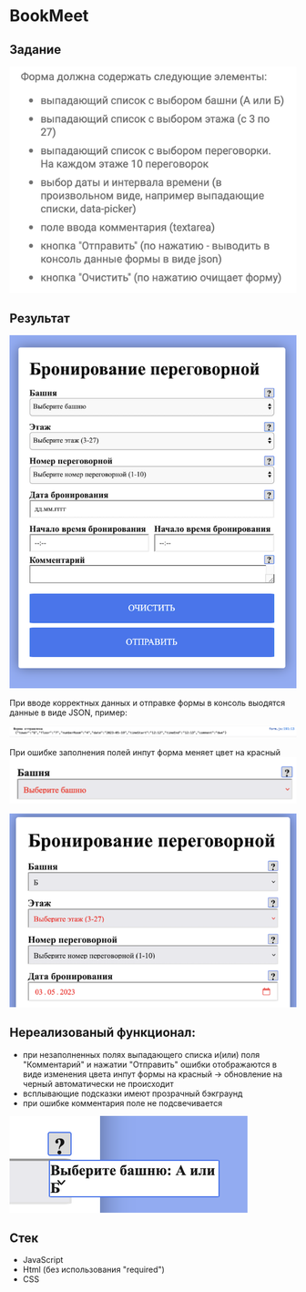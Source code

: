 # BookMeet

## Задание

![subject width=10%](/img/задание-1.png)

## Результат

![result](/img/форма-Chrome.png)

При вводе корректных данных и отправке формы в консоль выодятся данные в виде JSON, пример:

![json-date](/img/JSON-в-консоли.png)

При ошибке заполнения полей инпут форма меняет цвет на красный
![correct-error](/img/отображение-ошибки-при-нажатии-"Отправить".png)

![correct-error-2](/img/ошибки.png)

## Нереализованый функционал:
- при незаполненных полях выпадающего списка и(или) поля "Комментарий" и нажатии "Отправить" ошибки отображаются в виде изменения цвета инпут формы на красный -> обновление на черный автоматически не происходит
- всплывающие подсказки имеют прозрачный бэкграунд
- при ошибке комментария поле не подсвечивается

![help](/img/некрасивое-отображение-подсказки(2).png)

## Стек

- JavaScript
- Html (без использования "required")
- CSS
